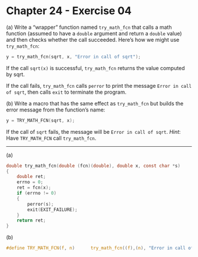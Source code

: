 # Chapter 24 - Exercise 04

(a) Write a “wrapper” function named `try_math_fcn` that calls a math function
    (assumed to have a `double` argument and return a `double` value) and then
    checks whether the call succeeded.  Here’s how we might use `try_math_fcn`:

```C
y = try_math_fcn(sqrt, x, "Error in call of sqrt");
```

If the call `sqrt(x)` is successful, `try_math_fcn` returns the value computed
by sqrt.

If the call fails, `try_math_fcn` calls `perror` to print the message `Error in
call of sqrt`, then calls `exit` to terminate the program.

(b) Write a macro that has the same effect as `try_math_fcn` but builds the
    error message from the function’s name:

```C
y = TRY_MATH_FCN(sqrt, x);
```

If the call of `sqrt` fails, the message will be `Error in call of sqrt`.
_Hint_: Have `TRY_MATH_FCN` call `try_math_fcn`.


---

(a)
```C
double try_math_fcn(double (fcn)(double), double x, const char *s)
{
    double ret;
    errno = 0; 
    ret = fcn(x);
    if (errno != 0)
    {
        perror(s);
        exit(EXIT_FAILURE);
    }
    return ret;
}
```

(b)
```C
#define TRY_MATH_FCN(f, n)      try_math_fcn((f),(n), "Error in call of "#f)
```
